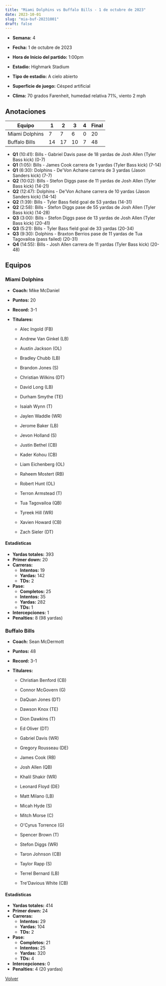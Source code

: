 ```yaml
---
title: "Miami Dolphins vs Buffalo Bills - 1 de octubre de 2023"
date: 2023-10-01
slug: "mia-buf-20231001"
draft: false
---
```


* **Semana:** 4
* **Fecha:** 1 de octubre de 2023

* **Hora de Inicio del partido:** 1:00pm
* **Estadio:** Highmark Stadium
* **Tipo de estadio:** A cielo abierto
* **Superficie de juego:** Césped artificial
* **Clima:** 70 grados Farenheit, humedad relativa 71%, viento 2 mph





## Anotaciones
| Equipo | 1 | 2 | 3 | 4 | Final |
|--------|---|---|---|---|-------|
| Miami Dolphins  | 7 | 7 | 6 | 0  | 20 |
| Buffalo Bills  | 14 | 17 | 10 | 7  | 48 |
* **Q1** (10:41): Bills - Gabriel Davis pase de 18 yardas de Josh Allen (Tyler Bass kick) (0-7)
* **Q1** (1:05): Bills - James Cook carrera de 1 yardas (Tyler Bass kick) (7-14)
* **Q1** (6:30): Dolphins - De'Von Achane carrera de 3 yardas (Jason Sanders kick) (7-7)
* **Q2** (10:02): Bills - Stefon Diggs pase de 11 yardas de Josh Allen (Tyler Bass kick) (14-21)
* **Q2** (12:47): Dolphins - De'Von Achane carrera de 10 yardas (Jason Sanders kick) (14-14)
* **Q2** (1:39): Bills - Tyler Bass field goal de 53 yardas (14-31)
* **Q2** (2:58): Bills - Stefon Diggs pase de 55 yardas de Josh Allen (Tyler Bass kick) (14-28)
* **Q3** (3:00): Bills - Stefon Diggs pase de 13 yardas de Josh Allen (Tyler Bass kick) (20-41)
* **Q3** (5:21): Bills - Tyler Bass field goal de 33 yardas (20-34)
* **Q3** (9:30): Dolphins - Braxton Berrios pase de 11 yardas de Tua Tagovailoa (pass failed) (20-31)
* **Q4** (14:55): Bills - Josh Allen carrera de 11 yardas (Tyler Bass kick) (20-48)


## Equipos


### Miami Dolphins
* **Coach:** Mike McDaniel
* **Puntos:** 20
* **Record:** 3-1
* **Titulares:** 

  * Alec Ingold (FB) 

  * Andrew Van Ginkel (LB) 

  * Austin Jackson (OL) 

  * Bradley Chubb (LB) 

  * Brandon Jones (S) 

  * Christian Wilkins (DT) 

  * David Long (LB) 

  * Durham Smythe (TE) 

  * Isaiah Wynn (T) 

  * Jaylen Waddle (WR) 

  * Jerome Baker (LB) 

  * Jevon Holland (S) 

  * Justin Bethel (CB) 

  * Kader Kohou (CB) 

  * Liam Eichenberg (OL) 

  * Raheem Mostert (RB) 

  * Robert Hunt (OL) 

  * Terron Armstead (T) 

  * Tua Tagovailoa (QB) 

  * Tyreek Hill (WR) 

  * Xavien Howard (CB) 

  * Zach Sieler (DT) 

#### Estadísticas
* **Yardas totales:** 393
* **Primer down:** 20
* **Carreras:**
  * **Intentos:** 19
  * **Yardas:** 142
  * **TDs:** 2
* **Pase:**
  * **Completos:** 25
  * **Intentos:** 35
  * **Yardas:** 282
  * **TDs:** 1
* **Intercepciones:** 1
* **Penalties:** 8 (98 yardas)

### Buffalo Bills
* **Coach:** Sean McDermott
* **Puntos:** 48
* **Record:** 3-1
* **Titulares:** 

  * Christian Benford (CB) 

  * Connor McGovern (G) 

  * DaQuan Jones (DT) 

  * Dawson Knox (TE) 

  * Dion Dawkins (T) 

  * Ed Oliver (DT) 

  * Gabriel Davis (WR) 

  * Gregory Rousseau (DE) 

  * James Cook (RB) 

  * Josh Allen (QB) 

  * Khalil Shakir (WR) 

  * Leonard Floyd (DE) 

  * Matt Milano (LB) 

  * Micah Hyde (S) 

  * Mitch Morse (C) 

  * O'Cyrus Torrence (G) 

  * Spencer Brown (T) 

  * Stefon Diggs (WR) 

  * Taron Johnson (CB) 

  * Taylor Rapp (S) 

  * Terrel Bernard (LB) 

  * Tre'Davious White (CB) 

#### Estadísticas
* **Yardas totales:** 414
* **Primer down:** 24
* **Carreras:**
  * **Intentos:** 29
  * **Yardas:** 104
  * **TDs:** 2
* **Pase:**
  * **Completos:** 21
  * **Intentos:** 25
  * **Yardas:** 320
  * **TDs:** 4
* **Intercepciones:** 0
* **Penalties:** 4 (20 yardas)


[Volver](/historia/2023)
